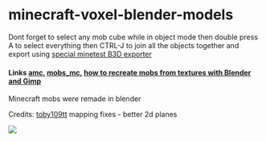 # minecraft-voxel-blender-models
Dont forget to select any mob cube while in object mode then double press A to select everything then CTRL-J to join all the objects together and export using [special minetest B3D exporter](https://github.com/minetest/B3Dexport)

#### Links [amc](https://github.com/22i/amc), [mobs_mc](https://github.com/maikerumine/mobs_mc), [how to recreate mobs from textures with Blender and Gimp](http://imgur.com/a/Iqg88)

Minecraft mobs were remade in blender

Credits:
[toby109tt](https://github.com/tobyplowy) mapping fixes - better 2d planes

<img src="http://i.imgur.com/VqbS3D5.png">
